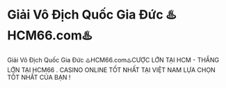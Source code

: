 # Giải Vô Địch Quốc Gia Đức ♨️HCM66.com♨️

Giải Vô Địch Quốc Gia Đức ♨️HCM66.com♨️CƯỢC LỚN TẠI HCM - THẮNG LỚN TẠI HCM66 . CASINO ONLINE TỐT NHẤT TẠI VIỆT NAM LỰA CHỌN TỐT NHẤT CỦA BẠN !
